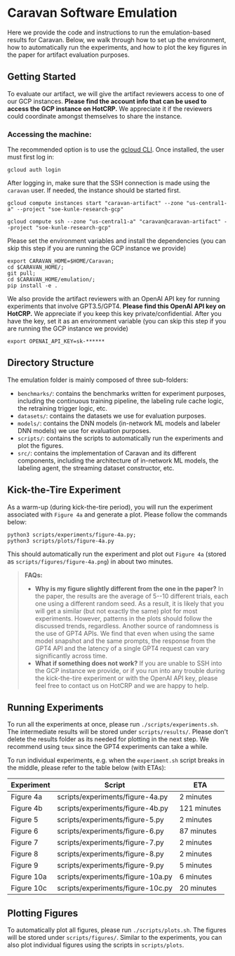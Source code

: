 # Caravan Software Emulation

Here we provide the code and instructions to run the emulation-based results for Caravan. Below, we walk through how to set up the environment, how to automatically run the experiments, and how to plot the key figures in the paper for artifact evaluation purposes.

## Getting Started 

To evaluate our artifact, we will give the artifact reviewers access to one of our GCP instances. **Please find the account info that can be used to access the GCP instance on HotCRP.** We appreciate it if the reviewers could coordinate amongst themselves to share the instance.

### Accessing the machine:
The recommended option is to use the [gcloud CLI](https://cloud.google.com/sdk/docs/install).
Once installed, the user must first log in:
```
gcloud auth login
```
After logging in, make sure that the SSH connection is made using the `caravan` user. If needed, the instance should be started first.
```
gcloud compute instances start "caravan-artifact" --zone "us-central1-a" --project "soe-kunle-research-gcp"
```

```
gcloud compute ssh --zone "us-central1-a" "caravan@caravan-artifact" --project "soe-kunle-research-gcp"
```

<!-- **Logging into the machine:** Please create a file called `osdi24_ae.pem` and copy the SSH private key (from HotCRP) to the file. After that, you can access the GCP instance through
```
chmod 400 osdi24_ae.pem
ssh -i "osdi24_ae.pem" ubuntu@ec2-18-222-217-245.us-east-2.compute.amazonaws.com
``` -->

Please set the environment variables and install the dependencies (you can skip this step if you are running the GCP instance we provide)
```
export CARAVAN_HOME=$HOME/Caravan;
cd $CARAVAN_HOME/;
git pull;
cd $CARAVAN_HOME/emulation/;
pip install -e .
```

We also provide the artifact reviewers with an OpenAI API key for running experiments that involve GPT3.5/GPT4. **Please find this OpenAI API key on HotCRP.** We appreciate if you keep this key private/confidential. After you have the key, set it as an environment variable (you can skip this step if you are running the GCP instance we provide)
```
export OPENAI_API_KEY=sk-******
```

## Directory Structure

The emulation folder is mainly composed of three sub-folders:
* `benchmarks/`: contains the benchmarks written for experiment purposes, including the continuous training pipeline, the labeling rule cache logic, the retraining trigger logic, etc.
* `datasets/`: contains the datasets we use for evaluation purposes.
* `models/`: contains the DNN models (in-network ML models and labeler DNN models) we use for evaluation purposes.
* `scripts/`: contains the scripts to automatically run the experiments and plot the figures.
* `src/`: contains the implementation of Caravan and its different components, including the architecture of in-network ML models, the labeling agent, the streaming dataset constructor, etc.

## Kick-the-Tire Experiment

As a warm-up (during kick-the-tire period), you will run the experiment associated with `Figure 4a` and generate a plot. Please follow the commands below:
```
python3 scripts/experiments/figure-4a.py;
python3 scripts/plots/figure-4a.py
```
This should automatically run the experiment and plot out `Figure 4a` (stored as `scripts/figures/figure-4a.png`) in about two minutes.

> **FAQs:**
> * **Why is my figure slightly different from the one in the paper?** In the paper, the results are the average of 5--10 different trials, each one using a different random seed. As a result, it is likely that you will get a similar (but not exactly the same) plot for most experiments. However, patterns in the plots should follow the discussed trends, regardless. Another source of randomness is the use of GPT4 APIs. We find that even when using the same model snapshot and the same prompts, the response from the GPT4 API and the latency of a single GPT4 request can vary significantly across time. 
> * **What if something does not work?** If you are unable to SSH into the GCP instance we provide, or if you run into any trouble during the kick-the-tire experiment or with the OpenAI API key, please feel free to contact us on HotCRP and we are happy to help.

## Running Experiments

To run all the experiments at once, please run `./scripts/experiments.sh`. The intermediate results will be stored under `scripts/results/`. Please don't delete the results folder as its needed for plotting in the next step. We recommend using `tmux` since the GPT4 experiments can take a while.

To run individual experiments, e.g. when the `experiment.sh` script breaks in the middle, please refer to the table below (with ETAs):

| Experiment  | Script        | ETA |
| ----------- | ----------- | -----------  |
| Figure 4a   | scripts/experiments/figure-4a.py    |  2 minutes |
| Figure 4b   | scripts/experiments/figure-4b.py    |  121 minutes | 
| Figure 5   | scripts/experiments/figure-5.py    |  2 minutes | 
| Figure 6   | scripts/experiments/figure-6.py    |  87 minutes | 
| Figure 7   | scripts/experiments/figure-7.py    |  2 minutes | 
| Figure 8   | scripts/experiments/figure-8.py    |  2 minutes | 
| Figure 9   | scripts/experiments/figure-9.py    |  5 minutes | 
| Figure 10a   | scripts/experiments/figure-10a.py    | 6 minutes | 
| Figure 10c   | scripts/experiments/figure-10c.py    | 20 minutes | 

## Plotting Figures

To automatically plot all figures, please run `./scripts/plots.sh`. The figures will be stored under `scripts/figures/`. Similar to the experiments, you can also plot individual figures using the scripts in `scripts/plots`.
